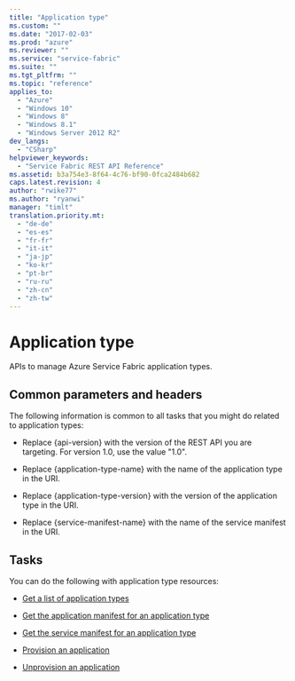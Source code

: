 ```yaml
---
title: "Application type"
ms.custom: ""
ms.date: "2017-02-03"
ms.prod: "azure"
ms.reviewer: ""
ms.service: "service-fabric"
ms.suite: ""
ms.tgt_pltfrm: ""
ms.topic: "reference"
applies_to: 
  - "Azure"
  - "Windows 10"
  - "Windows 8"
  - "Windows 8.1"
  - "Windows Server 2012 R2"
dev_langs: 
  - "CSharp"
helpviewer_keywords: 
  - "Service Fabric REST API Reference"
ms.assetid: b3a754e3-8f64-4c76-bf90-0fca2484b682
caps.latest.revision: 4
author: "rwike77"
ms.author: "ryanwi"
manager: "timlt"
translation.priority.mt: 
  - "de-de"
  - "es-es"
  - "fr-fr"
  - "it-it"
  - "ja-jp"
  - "ko-kr"
  - "pt-br"
  - "ru-ru"
  - "zh-cn"
  - "zh-tw"
---
```

# Application type
APIs to manage Azure Service Fabric application types.  
  
## Common parameters and headers  
 The following information is common to all tasks that you might do related to application types:  
  
-   Replace {api-version} with the version of the REST API you are targeting. For version 1.0, use the value "1.0".  
  
-   Replace {application-type-name} with the name of the application type in the URI.  
  
-   Replace {application-type-version} with the version of the application type in the URI.  
  
-   Replace {service-manifest-name} with the name of the service manifest in the URI.  
  
## Tasks  
 You can do the following with application type resources:  
  
-   [Get a list of application types](get-a-list-of-application-types.md)  
  
-   [Get the application manifest for an application type](get-the-application-manifest-for-an-application-type.md)  
  
-   [Get the service manifest for an application type](get-the-service-manifest-for-an-application-type.md)  
  
-   [Provision an application](provision-an-application.md)  
  
-   [Unprovision an application](unprovision-an-application.md)